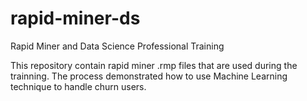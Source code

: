 # rapid-miner-ds
Rapid Miner and Data Science Professional Training 

This repository contain rapid miner .rmp files that are used during the trainning. The process demonstrated how to use Machine Learning technique to handle churn users. 
